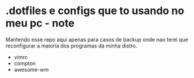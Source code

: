 # .dotfiles e configs que to usando no meu pc - note

Mantendo esse repo aqui apenas para casos de backup onde nao terei que reconfigurar a maioria dos programas da minha distro.

* vimrc
* compton
* awesome-wm


